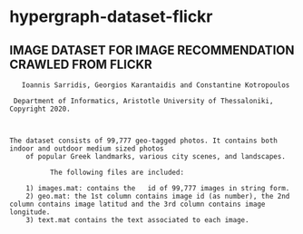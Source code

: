 # hypergraph-dataset-flickr

## **IMAGE DATASET FOR IMAGE RECOMMENDATION CRAWLED FROM FLICKR**  
       Ioannis Sarridis, Georgios Karantaidis and Constantine Kotropoulos
	
	 Department of Informatics, Aristotle University of Thessaloniki,  Copyright 2020.


     
    The dataset consists of 99,777 geo-tagged photos. It contains both indoor and outdoor medium sized photos
		of popular Greek landmarks, various city scenes, and landscapes.

              The following files are included:

		1) images.mat: contains the   id of 99,777 images in string form.
		2) geo.mat: the 1st column contains image id (as number), the 2nd column contains image latitud and the 3rd column contains image longitude.
		3) text.mat contains the text associated to each image.

